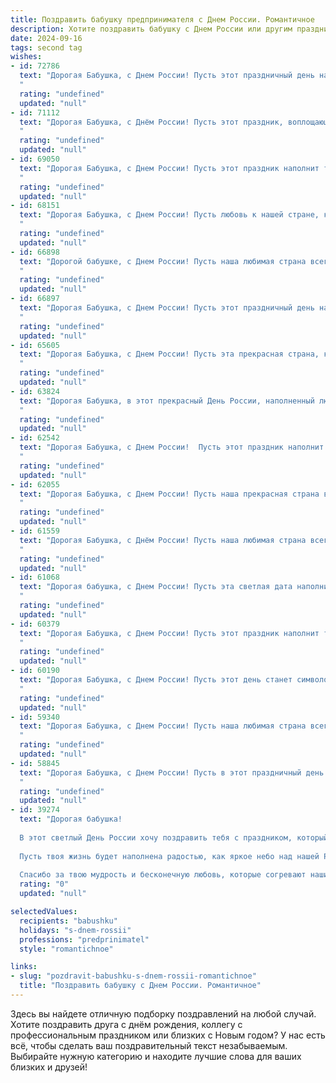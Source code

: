 ```yaml
---
title: Поздравить бабушку предпринимателя с Днем России. Романтичное
description: Хотите поздравить бабушку с Днем России или другим праздником? Наш ИИ создаст незабываемое поздравление, а вы обязательно выделитесь среди других.  
date: 2024-09-16
tags: second tag
wishes:
- id: 72786
  text: "Дорогая Бабушка, с Днем России! Пусть этот праздничный день наполнит вашу жизнь радостью, любовью и светлыми надеждами, как ваша предпринимательская жилка наполняет мир прекрасными творениями. Вы - воплощение силы, мудрости и таланта, и мы гордимся вашей успешной  карьерой!
  "
  rating: "undefined"
  updated: "null"
- id: 71112
  text: "Дорогая Бабушка, с Днём России! Пусть этот праздник, воплощающий в себе силу и красоту нашей Родины, подарит Вам светлые моменты, подобные летним закатам над родной землей. Пусть Ваше предпринимательское сердце бьется в унисон с духом России, а  счастье и благополучие окружают Вас, как теплый летний ветерок.
  "
  rating: "undefined"
  updated: "null"
- id: 69050
  text: "Дорогая Бабушка, с Днем России! Пусть этот праздник наполнит тебя теплом и любовью, как твоя предпринимательская жилка наполняет нашу семью изобилием и радостью. Ты - настоящая патриотка, твоей душой  проникнут дух России,  и пусть  твоя  творческая   жилка  всегда   будет  в  движении,  а   твои   стремления   -   в   безопасности!
  "
  rating: "undefined"
  updated: "null"
- id: 68151
  text: "Дорогая Бабушка, с Днем России! Пусть любовь к нашей стране, как и ваша любовь к семье, всегда сияет яркими красками, согревая наши сердца. Желаю Вам, чтобы Ваш предпринимательский дух приносил плоды и процветание, а каждый день был полон радостных мгновений!
  "
  rating: "undefined"
  updated: "null"
- id: 66898
  text: "Дорогой бабушке, с Днем России! Пусть наша любимая страна всегда будет для тебя символом  силы, красоты и гордости! Ты, как истинный предприниматель, строящая свою жизнь с любовью и упорством, своим примером учишь нас быть сильными, уверенными в себе и всегда стремиться к вершинам. Желаю тебе здоровья, радости и процветания!
  "
  rating: "undefined"
  updated: "null"
- id: 66897
  text: "Дорогая Бабушка, с Днем России! Пусть этот праздничный день наполнит Вашу душу таким же величием и силой, как необъятные просторы нашей Родины, а Ваше предпринимательское дело процветает и приносит радость. Пусть каждый Ваш день будет соткан из любви, заботы и благополучия!
  "
  rating: "undefined"
  updated: "null"
- id: 65605
  text: "Дорогая Бабушка, с Днем России! Пусть эта прекрасная страна, которую мы так любим, дарит тебе только добрые эмоции, а твое предприимчивое сердце бьется в унисон с ее стремительным развитием.
  "
  rating: "undefined"
  updated: "null"
- id: 63824
  text: "Дорогая Бабушка, в этот прекрасный День России, наполненный любовью к Родине, я хочу пожелать тебе,  настоящему предпринимателю и хранителю семейных ценностей,  радости, процветания и бесконечного вдохновения. Пусть наша страна всегда  будет для тебя источником гордости и  основой для реализации всех твоих светлых желаний!
  "
  rating: "undefined"
  updated: "null"
- id: 62542
  text: "Дорогая Бабушка, с Днем России!  Пусть этот праздник наполнит ваше сердце любовью к нашей стране, а душа -  радостью. Желаю вам, наш дорогой предприниматель,  процветания в делах и благополучия в семье. Пусть  каждый день будет полон счастья и вдохновения!
  "
  rating: "undefined"
  updated: "null"
- id: 62055
  text: "Дорогая Бабушка, с Днем России! Пусть наша прекрасная страна всегда вдохновляет Вас, как вдохновляет своим духом и силой настоящего предпринимателя! Желаю Вам самого светлого и доброго, пусть любовь к Родине согревает Ваше сердце, а бизнес процветает!
  "
  rating: "undefined"
  updated: "null"
- id: 61559
  text: "Дорогая Бабушка, с Днём России! Пусть наша любимая страна всегда будет сильна и красива, как Вы. Пусть Ваше сердце, полное любви к Родине,  горит ярким огнём, а Ваша предпринимательская жилка приносит Вам только успех и благополучие. С праздником!
  "
  rating: "undefined"
  updated: "null"
- id: 61068
  text: "Дорогая бабушка, с Днем России! Пусть эта светлая дата наполнит Вашу жизнь радостью, теплом и любовью. Как щедрый урожай дарит земля, пусть и Ваше предпринимательское дело приносит Вам процветание и успех.
  "
  rating: "undefined"
  updated: "null"
- id: 60379
  text: "Дорогая Бабушка, с Днем России! Пусть этот праздник наполнит твою душу теплом и гордостью за нашу Родину. Пусть твой предпринимательский дух всегда будет сильным, а верные помощники – надежными. Здоровья тебе, благополучия и новых успехов!
  "
  rating: "undefined"
  updated: "null"
- id: 60190
  text: "Дорогая Бабушка, с Днем России! Пусть этот день станет символом процветания и благополучия нашей страны, а твои предпринимательские идеи будут продолжать расцветать, как самые яркие цветы на этой прекрасной земле! 🎉
  "
  rating: "undefined"
  updated: "null"
- id: 59340
  text: "Дорогая Бабушка, с Днем России! Пусть наша любимая страна всегда будет символом  любви,  счастья и процветания, как и ты -  символ  нашей семьи,  твоей безграничной любви  и  непоколебимой веры в будущее.  Пусть в твоей  жизни,  как в жизни нашей Родины, всегда царит мир и благополучие.
  "
  rating: "undefined"
  updated: "null"
- id: 58845
  text: "Дорогая Бабушка, с Днем России! Пусть в этот праздничный день ваша душа наполнится любовью к нашей Родине, а сердце согреется теплом истинной гордости за ее достижения. Пусть предпринимательская жилка всегда приносит вам радость, а успех в делах будет вдохновлять и радовать.  Счастья вам, благополучия и всех благ!
  "
  rating: "undefined"
  updated: "null"
- id: 39274
  text: "Дорогая бабушка!
  
  В этот светлый День России хочу поздравить тебя с праздником, который символизирует единство и величие нашей страны. Ты, как истинный предприниматель, всегда стремилась к успеху и вдохновляла нас своим примером.
  
  Пусть твоя жизнь будет наполнена радостью, как яркое небо над нашей Родиной, а трудности обходят стороной, как редкие тучи над мирным полем. Желаю тебе здоровья, счастья и гармонии в душе.
  
  Спасибо за твою мудрость и бесконечную любовь, которые согревают наши сердца. С этим замечательным праздником! С любовью, твоя семья."
  rating: "0"
  updated: "null"

selectedValues:
  recipients: "babushku"
  holidays: "s-dnem-rossii"
  professions: "predprinimatel"
  style: "romantichnoe"

links:
- slug: "pozdravit-babushku-s-dnem-rossii-romantichnoe"
  title: "Поздравить бабушку с Днем России. Романтичное"
---
```


Здесь вы найдете отличную подборку поздравлений на любой случай. 
Хотите поздравить друга с днём рождения, коллегу с профессиональным праздником или близких с Новым годом? У нас есть всё, чтобы сделать ваш поздравительный текст незабываемым. Выбирайте нужную категорию и находите лучшие слова для ваших близких и друзей!
